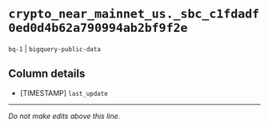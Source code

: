 # `crypto_near_mainnet_us._sbc_c1fdadf0ed0d4b62a790994ab2bf9f2e`
`bq-1` | `bigquery-public-data`

## Column details
* [TIMESTAMP] `last_update`

-------------------------------------------------------------------------------
*Do not make edits above this line.*

